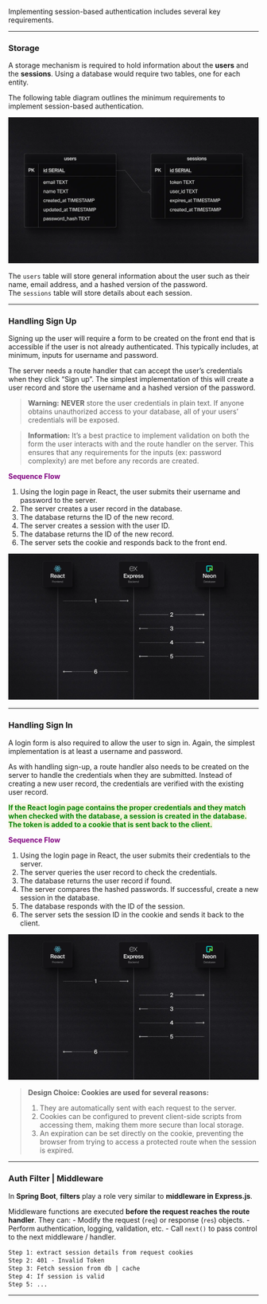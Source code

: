 
Implementing session-based authentication includes several key requirements.

---
### Storage

A storage mechanism is required to hold information about the **users** and the **sessions**. Using a database would require two tables, one for each entity. 

The following table diagram outlines the minimum requirements to implement session-based authentication.

![session-db-diagram](session-db-diagram.webp)

The `users` table will store general information about the user such as their name, email address, and a hashed version of the password. The `sessions` table will store details about each session.

---
### Handling Sign Up

Signing up the user will require a form to be created on the front end that is accessible if the user is not already authenticated. This typically includes, at minimum, inputs for username and password.

The server needs a route handler that can accept the user’s credentials when they click “Sign up”. The simplest implementation of this will create a user record and store the username and a hashed version of the password.

> **Warning:** **NEVER** store the user credentials in plain text. If anyone obtains unauthorized access to your database, all of your users’ credentials will be exposed.

> **Information:** It’s a best practice to implement validation on both the form the user interacts with and the route handler on the server. This ensures that any requirements for the inputs (ex: password complexity) are met before any records are created.

<span style="color:purple;font-weight:bold;">Sequence Flow</span>

1. Using the login page in React, the user submits their username and password to the server.
2. The server creates a user record in the database.
3. The database returns the ID of the new record.
4. The server creates a session with the user ID.
5. The database returns the ID of the new record.
6. The server sets the cookie and responds back to the front end.

![sign-up-sequence-diagram](sign-up-sequence-diagram.webp)

---
### Handling Sign In

A login form is also required to allow the user to sign in. Again, the simplest implementation is at least a username and password.

As with handling sign-up, a route handler also needs to be created on the server to handle the credentials when they are submitted. Instead of creating a new user record, the credentials are verified with the existing user record.

<span style="color:green;font-weight:bold;background:beige;">If the React login page contains the proper credentials and they match when checked with the database, a session is created in the database. The token is added to a cookie that is sent back to the client.</span>

<span style="color:purple;font-weight:bold;">Sequence Flow</span>

1. Using the login page in React, the user submits their credentials to the server.
2. The server queries the user record to check the credentials.
3. The database returns the user record if found.
4. The server compares the hashed passwords. If successful, create a new session in the database.
5. The database responds with the ID of the session.
6. The server sets the session ID in the cookie and sends it back to the client.

![sign-up-sequence-diagram](sign-up-sequence-diagram.webp)

> **Design Choice: Cookies are used for several reasons:**
> 
> 1. They are automatically sent with each request to the server.
> 2. Cookies can be configured to prevent client-side scripts from accessing them, making them more secure than local storage.
> 3. An expiration can be set directly on the cookie, preventing the browser from trying to access a protected route when the session is expired.

---
### Auth Filter | Middleware

In **Spring Boot**, **filters** play a role very similar to **middleware in Express.js**. 

Middleware functions are executed **before the request reaches the route handler**. They can:
    - Modify the request (`req`) or response (`res`) objects.
    - Perform authentication, logging, validation, etc.
    - Call `next()` to pass control to the next middleware / handler.

```
Step 1: extract session details from request cookies
Step 2: 401 - Invalid Token
Step 3: Fetch session from db | cache 
Step 4: If session is valid
Step 5: ...
```

---